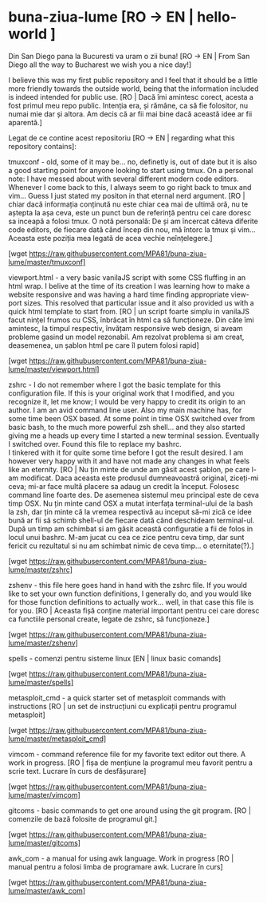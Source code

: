 # buna-ziua-lume [RO -> EN | hello-world ]

Din San Diego pana la Bucuresti va uram o zii buna!
[RO -> EN | From San Diego all the way to Bucharest we wish you a nice day!]

I believe this was my first public repository and I feel that it should be a
little more friendly towards the outside world, being that the information
included is indeed intended for public use.
[RO | Dacă îmi amintesc corect, acesta a fost primul meu repo public. Intenția
era, și rămâne, ca să fie folositor, nu numai mie dar și altora. Am decis că ar 
fii mai bine dacă această idee ar fii aparentă.]

Legat de ce contine acest repositoriu
[RO -> EN | regarding what this repository contains]:

tmuxconf - old, some of it may be... no,
definetly is, out of date but it is
also a good starting point for
anyone looking to start using tmux. On a
personal note: I have messed about with
several different modern code editors.
Whenever I come back to this, I always
seem to go right back to tmux and vim...
Guess I just stated my positon in that
eternal nerd argument.
[RO | chiar dacă informația conținută nu
este chiar cea mai de ultimă oră, nu te
aștepta la așa ceva, este un punct bun de
referință pentru cei care doresc sa inceapă
a folosi tmux. O notă personală: De și am
încercat câteva diferite code editors, de 
fiecare dată când încep din nou, mă întorc
la tmux și vim... Aceasta este poziția mea
legată de acea vechie neînțelegere.]

[wget https://raw.githubusercontent.com/MPA81/buna-ziua-lume/master/tmuxconf]

viewport.html - a very basic vanilaJS
script with some CSS fluffing in an html
wrap.  I belive at the time of its
creation I was learning how to make a
website responsive and was having a hard
time finding appropriate view-port
sizes. This resolved that particular 
issue and it also provided us with a 
quick html template to start from.
[RO | un script foarte simplu in vanilaJS
facut nințel frumos cu CSS, înbrăcat în
html ca să funcționeze. Din câte îmi
amintesc, la timpul respectiv, învățam
responsive web design, si aveam probleme
gasind un model rezonabil.  Am rezolvat
problema si am creat, deasemenea, un 
șablon html pe care îl putem folosi rapid]

[wget https://raw.githubusercontent.com/MPA81/buna-ziua-lume/master/viewport.html]

zshrc - I do not remember where I got
the basic template for this
configuration file.  If this is your
original work that I modified, and you 
recognize it, let me know; I would be
very happy to credit its origin to an
author.  I am an avid command line user.
Also my main machine has, for some time
been OSX based. At some point in time
OSX switched over from basic bash, to 
the much more powerful zsh shell... and 
they also started giving me a heads up 
every time I started a new terminal 
session.  Eventually I switched over. 
Found this file to replace my bashrc.  
I tinkered with it for quite some time 
before I got the result desired.  I am 
however very happy with it and have 
not made any changes in what feels like 
an eternity.
[RO | Nu țin minte de unde am găsit 
acest șablon, pe care l-am modificat.
Daca aceasta este produsul dumneavoastră 
original, ziceți-mi ceva; mi-ar face
multă placere sa adaug un credit la
început. Folosesc command line foarte
des. De asemenea sistemul meu principal 
este de ceva timp OSX.  Nu țin minte
cand OSX a mutat interfața terminal-ului
de la bash la zsh, dar țin minte că la
vremea respectivă au inceput să-mi zică 
ce idee bună ar fii să schimb shell-ul 
de fiecare dată când deschideam 
terminal-ul. După un timp am schimbat 
si am găsit această configuratie a fii 
de folos in locul unui bashrc.  M-am 
jucat cu cea ce zice pentru ceva timp, 
dar sunt fericit cu rezultatul si nu 
am schimbat nimic de ceva timp... o 
eternitate(?).]

[wget https://raw.githubusercontent.com/MPA81/buna-ziua-lume/master/zshrc]

zshenv - this file here goes hand in hand
with the zshrc file.  If you would like 
to set your own function definitions, I
generally do, and you would like for
those function definitions to actually
work... well, in that case this file is
for you.
[RO | Aceasta fișă conține material
important pentru cei care doresc ca 
functiile personal create, legate de 
zshrc, să funcționeze.]

[wget https://raw.githubusercontent.com/MPA81/buna-ziua-lume/master/zshenv]

spells - comenzi pentru sisteme linux
[EN | linux basic comands] 

[wget https://raw.githubusercontent.com/MPA81/buna-ziua-lume/master/spells]

metasploit_cmd - a quick starter set of
metasploit commands with instructions
[RO | un set de instrucțiuni cu explicații
pentru programul metasploit]

[wget https://raw.githubusercontent.com/MPA81/buna-ziua-lume/master/metasploit_cmd]

vimcom - command reference file for my 
favorite text editor out there.  A work
in progress.
[RO | fișa de mențiune la programul meu 
favorit pentru a scrie text. Lucrare în
curs de desfășurare]

[wget https://raw.githubusercontent.com/MPA81/buna-ziua-lume/master/vimcom]

gitcoms - basic commands to get one 
around using the git program.
[RO | comenzile de bază folosite 
de programul git.]

[wget https://raw.githubusercontent.com/MPA81/buna-ziua-lume/master/gitcoms]

awk_com - a manual for using awk 
language. Work in progress
[RO | manual pentru a folosi limba
de programare awk. Lucrare în curs]

[wget https://raw.githubusercontent.com/MPA81/buna-ziua-lume/master/awk_com]
